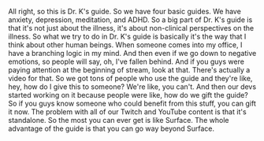  All right, so this is Dr. K's guide. So we have four basic guides. We have anxiety, depression, meditation, and ADHD. So a big part of Dr. K's guide is that it's not just about the illness, it's about non-clinical perspectives on the illness. So what we try to do in Dr. K's guide is basically it's the way that I think about other human beings. When someone comes into my office, I have a branching logic in my mind. And then even if we go down to negative emotions, so people will say, oh, I've fallen behind. And if you guys were paying attention at the beginning of stream, look at that. There's actually a video for that. So we got tons of people who use the guide and they're like, hey, how do I give this to someone? We're like, you can't. And then our devs started working on it because people were like, how do we gift the guide? So if you guys know someone who could benefit from this stuff, you can gift it now. The problem with all of our Twitch and YouTube content is that it's standalone. So the most you can ever get is like Surface. The whole advantage of the guide is that you can go way beyond Surface.